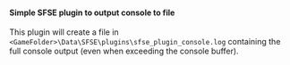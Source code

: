 #### Simple SFSE plugin to output console to file
This plugin will create a file in `<GameFolder>\Data\SFSE\plugins\sfse_plugin_console.log` containing the full console output (even when exceeding the console buffer).
